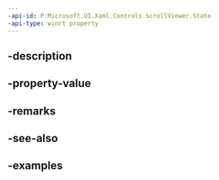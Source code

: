 ```yaml
---
-api-id: P:Microsoft.UI.Xaml.Controls.ScrollViewer.State
-api-type: winrt property
---
```


## -description

## -property-value

## -remarks

## -see-also

## -examples

